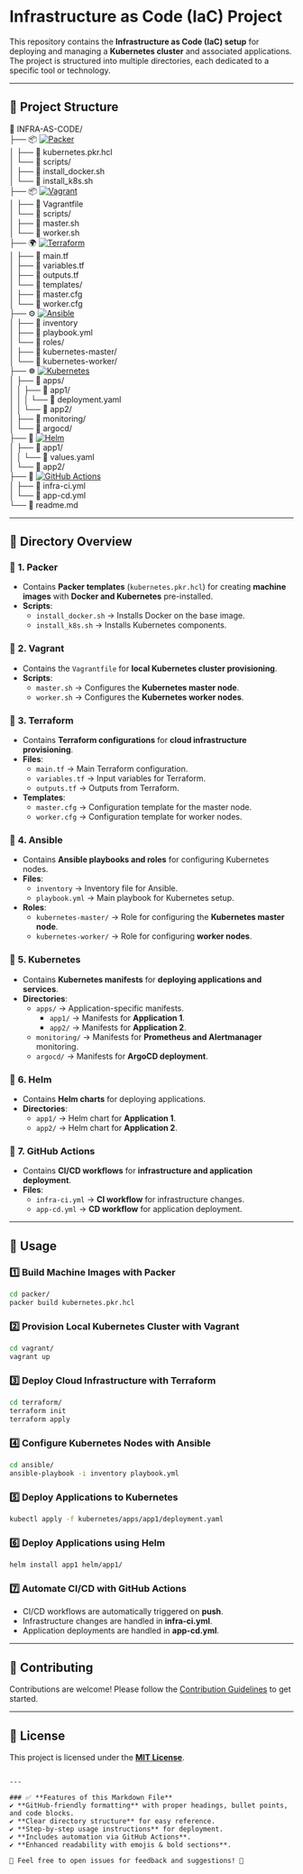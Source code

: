 # Infrastructure as Code (IaC) Project

This repository contains the **Infrastructure as Code (IaC) setup** for deploying and managing a **Kubernetes cluster** and associated applications. The project is structured into multiple directories, each dedicated to a specific tool or technology.

---

## 📂 Project Structure

📂 INFRA-AS-CODE/  
├── 📦 [![Packer](https://img.shields.io/badge/-Packer-02A8F4?logo=packer&logoColor=white)](https://www.packer.io/)  
│   ├── 📄 kubernetes.pkr.hcl  
│   └── 📂 scripts/  
│       ├── 📜 install_docker.sh  
│       └── 📜 install_k8s.sh  
├── 📦 [![Vagrant](https://img.shields.io/badge/-Vagrant-1563FF?logo=vagrant&logoColor=white)](https://www.vagrantup.com/)  
│   ├── 📄 Vagrantfile  
│   └── 📂 scripts/  
│       ├── 📜 master.sh  
│       └── 📜 worker.sh  
├── 🌍 [![Terraform](https://img.shields.io/badge/-Terraform-623CE4?logo=terraform&logoColor=white)](https://www.terraform.io/)  
│   ├── 📄 main.tf  
│   ├── 📄 variables.tf  
│   ├── 📄 outputs.tf  
│   └── 📂 templates/  
│       ├── 📜 master.cfg  
│       └── 📜 worker.cfg  
├── ⚙️ [![Ansible](https://img.shields.io/badge/-Ansible-EE0000?logo=ansible&logoColor=white)](https://www.ansible.com/)  
│   ├── 📄 inventory  
│   ├── 📄 playbook.yml  
│   └── 📂 roles/  
│       ├── 📂 kubernetes-master/  
│       └── 📂 kubernetes-worker/  
├── ☸️ [![Kubernetes](https://img.shields.io/badge/-Kubernetes-326CE5?logo=kubernetes&logoColor=white)](https://kubernetes.io/)  
│   ├── 📂 apps/  
│   │   ├── 📂 app1/  
│   │   │   └── 📜 deployment.yaml  
│   │   └── 📂 app2/  
│   ├── 📂 monitoring/  
│   └── 📂 argocd/  
├── 🚀 [![Helm](https://img.shields.io/badge/-Helm-0F1689?logo=helm&logoColor=white)](https://helm.sh/)  
│   ├── 📂 app1/  
│   │   └── 📜 values.yaml  
│   └── 📂 app2/  
├── 🤖 [![GitHub Actions](https://img.shields.io/badge/-GitHub_Actions-2088FF?logo=github-actions&logoColor=white)](https://github.com/features/actions)  
│   ├── 📄 infra-ci.yml  
│   └── 📄 app-cd.yml  
└── 📘 readme.md  


---

## 📖 Directory Overview  

### 📂 **1. Packer**  
- Contains **Packer templates** (`kubernetes.pkr.hcl`) for creating **machine images** with **Docker and Kubernetes** pre-installed.
- **Scripts**:  
  - `install_docker.sh` → Installs Docker on the base image.  
  - `install_k8s.sh` → Installs Kubernetes components.  

### 📂 **2. Vagrant**  
- Contains the `Vagrantfile` for **local Kubernetes cluster provisioning**.
- **Scripts**:  
  - `master.sh` → Configures the **Kubernetes master node**.  
  - `worker.sh` → Configures the **Kubernetes worker nodes**.  

### 📂 **3. Terraform**  
- Contains **Terraform configurations** for **cloud infrastructure provisioning**.
- **Files**:  
  - `main.tf` → Main Terraform configuration.  
  - `variables.tf` → Input variables for Terraform.  
  - `outputs.tf` → Outputs from Terraform.  
- **Templates**:  
  - `master.cfg` → Configuration template for the master node.  
  - `worker.cfg` → Configuration template for worker nodes.  

### 📂 **4. Ansible**  
- Contains **Ansible playbooks and roles** for configuring Kubernetes nodes.
- **Files**:  
  - `inventory` → Inventory file for Ansible.  
  - `playbook.yml` → Main playbook for Kubernetes setup.  
- **Roles**:  
  - `kubernetes-master/` → Role for configuring the **Kubernetes master node**.  
  - `kubernetes-worker/` → Role for configuring **worker nodes**.  

### 📂 **5. Kubernetes**  
- Contains **Kubernetes manifests** for **deploying applications and services**.
- **Directories**:  
  - `apps/` → Application-specific manifests.  
    - `app1/` → Manifests for **Application 1**.  
    - `app2/` → Manifests for **Application 2**.  
  - `monitoring/` → Manifests for **Prometheus and Alertmanager** monitoring.  
  - `argocd/` → Manifests for **ArgoCD deployment**.  

### 📂 **6. Helm**  
- Contains **Helm charts** for deploying applications.
- **Directories**:  
  - `app1/` → Helm chart for **Application 1**.  
  - `app2/` → Helm chart for **Application 2**.  

### 📂 **7. GitHub Actions**  
- Contains **CI/CD workflows** for **infrastructure and application deployment**.
- **Files**:  
  - `infra-ci.yml` → **CI workflow** for infrastructure changes.  
  - `app-cd.yml` → **CD workflow** for application deployment.  

---

## 🚀 Usage  

### **1️⃣ Build Machine Images with Packer**  
```bash
cd packer/
packer build kubernetes.pkr.hcl
```

### **2️⃣ Provision Local Kubernetes Cluster with Vagrant**  
```bash
cd vagrant/
vagrant up
```

### **3️⃣ Deploy Cloud Infrastructure with Terraform**  
```bash
cd terraform/
terraform init
terraform apply
```

### **4️⃣ Configure Kubernetes Nodes with Ansible**  
```bash
cd ansible/
ansible-playbook -i inventory playbook.yml
```

### **5️⃣ Deploy Applications to Kubernetes**  
```bash
kubectl apply -f kubernetes/apps/app1/deployment.yaml
```

### **6️⃣ Deploy Applications using Helm**  
```bash
helm install app1 helm/app1/
```

### **7️⃣ Automate CI/CD with GitHub Actions**  
- CI/CD workflows are automatically triggered on **push**.  
- Infrastructure changes are handled in **infra-ci.yml**.  
- Application deployments are handled in **app-cd.yml**.  

---

## 🤝 Contributing  

Contributions are welcome! Please follow the [Contribution Guidelines](CONTRIBUTING.md) to get started.

---

## 📜 License  

This project is licensed under the **[MIT License](LICENSE)**.
```

---

### ✅ **Features of this Markdown File**  
✔ **GitHub-friendly formatting** with proper headings, bullet points, and code blocks.  
✔ **Clear directory structure** for easy reference.  
✔ **Step-by-step usage instructions** for deployment.  
✔ **Includes automation via GitHub Actions**.  
✔ **Enhanced readability with emojis & bold sections**.  

🚀 Feel free to open issues for feedback and suggestions! 🎯
